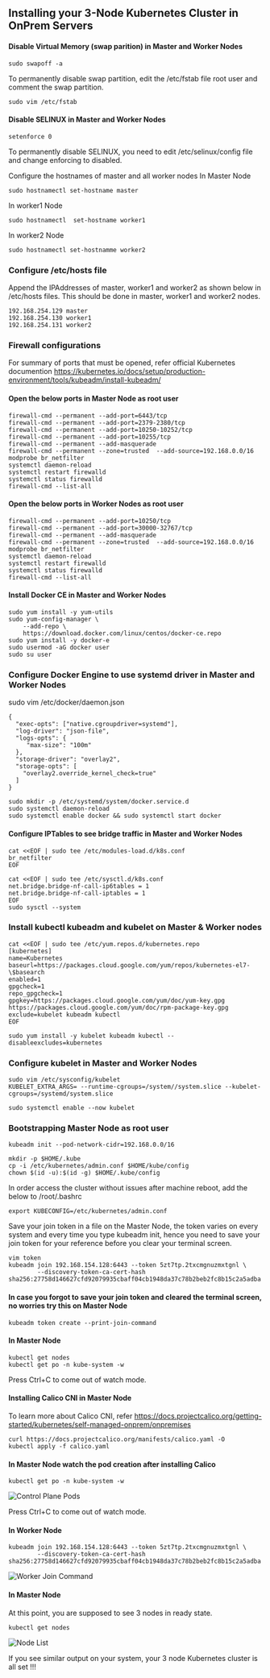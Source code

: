 ## Installing your 3-Node Kubernetes Cluster in OnPrem Servers

#### Disable Virtual Memory (swap parition) in Master and Worker Nodes
```
sudo swapoff -a
```
To permanently disable swap partition,  edit  the /etc/fstab file root user and comment the swap partition.
```
sudo vim /etc/fstab
```

#### Disable SELINUX in Master and Worker Nodes
``` 
setenforce 0
```

To permanently disable  SELINUX, you need to edit /etc/selinux/config file and change enforcing to disabled.

Configure the hostnames of master and all worker nodes
In Master Node
```
sudo hostnamectl set-hostname master
```

In worker1 Node
```
sudo hostnamectl  set-hostname worker1
```

In worker2 Node
```
sudo hostnamectl set-hostnamme worker2
```
### Configure /etc/hosts file
Append the IPAddresses of master, worker1 and worker2 as shown below in /etc/hosts files. This should be done in master, worker1 and worker2 nodes.
```
192.168.254.129 master 
192.168.254.130 worker1
192.168.254.131 worker2
```

### Firewall configurations
For summary of ports that must be opened, refer official Kubernetes documention https://kubernetes.io/docs/setup/production-environment/tools/kubeadm/install-kubeadm/

#### Open the below ports in Master Node as root user
```
firewall-cmd --permanent --add-port=6443/tcp
firewall-cmd --permanent --add-port=2379-2380/tcp
firewall-cmd --permanent --add-port=10250-10252/tcp
firewall-cmd --permanent --add-port=10255/tcp
firewall-cmd --permanent --add-masquerade
firewall-cmd --permanent --zone=trusted  --add-source=192.168.0.0/16 
modprobe br_netfilter
systemctl daemon-reload
systemctl restart firewalld
systemctl status firewalld
firewall-cmd --list-all
```

#### Open the below ports in Worker Nodes as root user
```
firewall-cmd --permanent --add-port=10250/tcp
firewall-cmd --permanent --add-port=30000-32767/tcp
firewall-cmd --permanent --add-masquerade
firewall-cmd --permanent --zone=trusted  --add-source=192.168.0.0/16 
modprobe br_netfilter
systemctl daemon-reload
systemctl restart firewalld
systemctl status firewalld
firewall-cmd --list-all
```

#### Install Docker CE in Master and Worker Nodes
```
sudo yum install -y yum-utils
sudo yum-config-manager \
    --add-repo \
    https://download.docker.com/linux/centos/docker-ce.repo
sudo yum install -y docker-e
sudo usermod -aG docker user
sudo su user
```

### Configure Docker Engine to use systemd driver in Master and Worker Nodes
sudo vim /etc/docker/daemon.json

```
{
  "exec-opts": ["native.cgroupdriver=systemd"],
  "log-driver": "json-file",
  "logs-opts": {
     "max-size": "100m"
  },
  "storage-driver": "overlay2",
  "storage-opts": [
    "overlay2.override_kernel_check=true"
  ]
}

sudo mkdir -p /etc/systemd/system/docker.service.d
sudo systemctl daemon-reload
sudo systemctl enable docker && sudo systemctl start docker
```


#### Configure IPTables to see bridge traffic in Master and Worker Nodes
```
cat <<EOF | sudo tee /etc/modules-load.d/k8s.conf
br_netfilter
EOF

cat <<EOF | sudo tee /etc/sysctl.d/k8s.conf
net.bridge.bridge-nf-call-ip6tables = 1
net.bridge.bridge-nf-call-iptables = 1
EOF
sudo sysctl --system
```

### Install kubectl kubeadm and kubelet on Master & Worker nodes
```
cat <<EOF | sudo tee /etc/yum.repos.d/kubernetes.repo
[kubernetes]
name=Kubernetes
baseurl=https://packages.cloud.google.com/yum/repos/kubernetes-el7-\$basearch
enabled=1
gpgcheck=1
repo_gpgcheck=1
gpgkey=https://packages.cloud.google.com/yum/doc/yum-key.gpg https://packages.cloud.google.com/yum/doc/rpm-package-key.gpg
exclude=kubelet kubeadm kubectl
EOF

sudo yum install -y kubelet kubeadm kubectl --disableexcludes=kubernetes
```

### Configure kubelet in Master and Worker Nodes
```
sudo vim /etc/sysconfig/kubelet
KUBELET_EXTRA_ARGS= --runtime-cgroups=/system//system.slice --kubelet-cgroups=/systemd/system.slice

sudo systemctl enable --now kubelet
```

### Bootstrapping Master Node as root user
```
kubeadm init --pod-network-cidr=192.168.0.0/16

mkdir -p $HOME/.kube
cp -i /etc/kubernetes/admin.conf $HOME/kube/config
chown $(id -u):$(id -g) $HOME/.kube/config
```

In order access the cluster without issues after machine reboot, add the below to /root/.bashrc
```
export KUBECONFIG=/etc/kubernetes/admin.conf
```

Save your join token in a file on the Master Node, the token varies on every system and every time you type kubeadm init, hence you need to save your join token for your reference before you clear your terminal screen.
```
vim token
kubeadm join 192.168.154.128:6443 --token 5zt7tp.2txcmgnuzmxtgnl \
        --discovery-token-ca-cert-hash sha256:27758d146627cfd92079935cbaff04cb1948da37c78b2beb2fc8b15c2a5adba
```
#### In case you forgot to save your join token and cleared the terminal screen, no worries try this on Master Node
```
kubeadm token create --print-join-command
```

#### In Master Node
```
kubectl get nodes
kubectl get po -n kube-system -w
```
Press Ctrl+C to come out of watch mode.

#### Installing Calico CNI in Master Node
To learn more about Calico CNI, refer https://docs.projectcalico.org/getting-started/kubernetes/self-managed-onprem/onpremises 
```
curl https://docs.projectcalico.org/manifests/calico.yaml -O
kubectl apply -f calico.yaml
```

#### In Master Node watch the pod creation after installing Calico
```
kubectl get po -n kube-system -w
```
![Control Plane Pods](https://github.com/tektutor/kubernetes-may-2021/blob/master/Day2/3NodeClusterSetup/K8s-controlplane-pods.png)

Press Ctrl+C to come out of watch mode.

#### In Worker Node
```
kubeadm join 192.168.154.128:6443 --token 5zt7tp.2txcmgnuzmxtgnl \
        --discovery-token-ca-cert-hash sha256:27758d146627cfd92079935cbaff04cb1948da37c78b2beb2fc8b15c2a5adba
```
![Worker Join Command](https://github.com/tektutor/kubernetes-may-2021/blob/master/Day2/3NodeClusterSetup/worker1-join.png)

#### In Master Node
At this point,  you are supposed to see 3 nodes in ready state.
```
kubectl get nodes
```
![Node List](https://github.com/tektutor/kubernetes-may-2021/blob/master/Day2/3NodeClusterSetup/node-list.png)

If you see similar output on your system, your 3 node Kubernetes cluster is all set !!!
